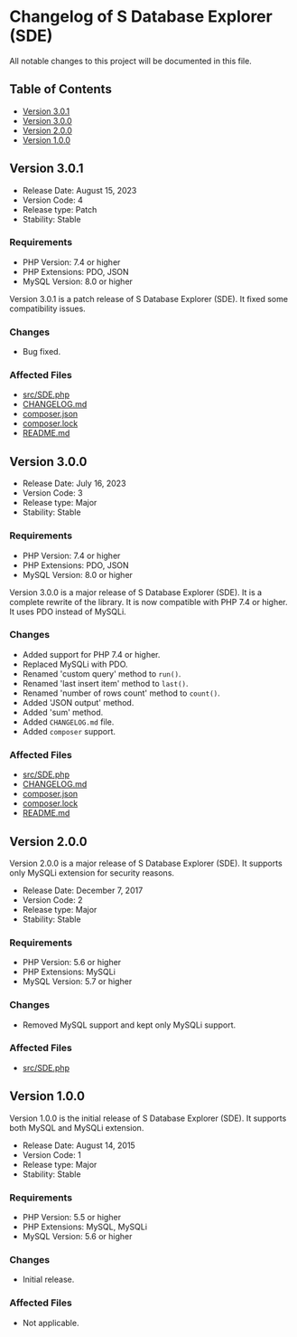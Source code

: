# Changelog of S Database Explorer (SDE)

All notable changes to this project will be documented in this file.

## Table of Contents

- [Version 3.0.1](#version-301)
- [Version 3.0.0](#version-300)
- [Version 2.0.0](#version-200)
- [Version 1.0.0](#version-100)

## Version 3.0.1

- Release Date: August 15, 2023
- Version Code: 4
- Release type: Patch
- Stability: Stable

### Requirements

- PHP Version: 7.4 or higher
- PHP Extensions: PDO, JSON
- MySQL Version: 8.0 or higher

Version 3.0.1 is a patch release of S Database Explorer (SDE).
It fixed some compatibility issues.

### Changes

- Bug fixed.

### Affected Files

- [src/SDE.php](src/SDE.php)
- [CHANGELOG.md](CHANGELOG.md)
- [composer.json](composer.json)
- [composer.lock](composer.lock)
- [README.md](README.md)

## Version 3.0.0

- Release Date: July 16, 2023
- Version Code: 3
- Release type: Major
- Stability: Stable

### Requirements

- PHP Version: 7.4 or higher
- PHP Extensions: PDO, JSON
- MySQL Version: 8.0 or higher

Version 3.0.0 is a major release of S Database Explorer (SDE).
It is a complete rewrite of the library.
It is now compatible with PHP 7.4 or higher.
It uses PDO instead of MySQLi.

### Changes

- Added support for PHP 7.4 or higher.
- Replaced MySQLi with PDO.
- Renamed 'custom query' method to `run()`.
- Renamed 'last insert item' method to `last()`.
- Renamed 'number of rows count' method to `count()`.
- Added 'JSON output' method.
- Added 'sum' method.
- Added `CHANGELOG.md` file.
- Added `composer` support.

### Affected Files

- [src/SDE.php](src/SDE.php)
- [CHANGELOG.md](CHANGELOG.md)
- [composer.json](composer.json)
- [composer.lock](composer.lock)
- [README.md](README.md)

## Version 2.0.0

Version 2.0.0 is a major release of S Database Explorer (SDE).
It supports only MySQLi extension for security reasons.

- Release Date: December 7, 2017
- Version Code: 2
- Release type: Major
- Stability: Stable

### Requirements

- PHP Version: 5.6 or higher
- PHP Extensions: MySQLi
- MySQL Version: 5.7 or higher

### Changes

- Removed MySQL support and kept only MySQLi support.

### Affected Files

- [src/SDE.php](src/SDE.php)

## Version 1.0.0

Version 1.0.0 is the initial release of S Database Explorer (SDE).
It supports both MySQL and MySQLi extension.

- Release Date: August 14, 2015
- Version Code: 1
- Release type: Major
- Stability: Stable

### Requirements

- PHP Version: 5.5 or higher
- PHP Extensions: MySQL, MySQLi
- MySQL Version: 5.6 or higher

### Changes

- Initial release.

### Affected Files

- Not applicable.
